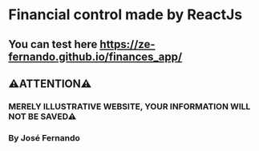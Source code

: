 # Financial control made by ReactJs

## You can test here https://ze-fernando.github.io/finances_app/

## ⚠️ATTENTION⚠️
### MERELY ILLUSTRATIVE WEBSITE, YOUR INFORMATION WILL NOT BE SAVED⚠

### By José Fernando
